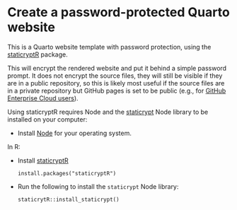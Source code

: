 # Create a password-protected Quarto website

This is a Quarto website template with password protection, using the 
[staticryptR](https://github.com/nikitoshina/staticryptR) package.

This will encrypt the rendered website and put it behind a simple password
prompt. It does not encrypt the source files, they will still be visible if they
are in a public repository, so this is likely most useful if the source files
are in a private repository but GitHub pages is set to be public (e.g., for 
[GitHub Enterprise Cloud users](https://docs.github.com/en/enterprise-cloud@latest/pages/getting-started-with-github-pages/changing-the-visibility-of-your-github-pages-site)).

Using staticryptR requires Node and the [staticrypt](https://github.com/robinmoisson/staticrypt) 
Node library to be installed on your computer:

- Install [Node](https://nodejs.org/en/download) for your operating system.

In R:

- Install [staticryptR](https://github.com/nikitoshina/staticryptR)

    ```
    install.packages("staticryptR")
    ```

- Run the following to install the `staticrypt` Node library:

    ```
    staticrytR::install_staticrypt()
    ```
